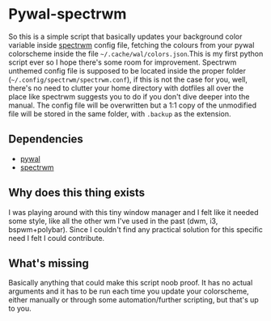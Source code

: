 # Pywal-spectrwm

So this is a simple script that basically updates your background color variable inside [spectrwm](https://github.com/conformal/spectrwm) config file, fetching the colours from your pywal colorscheme inside the file `~/.cache/wal/colors.json`.This is my first python script ever so I hope there's some room for improvement. Spectrwm unthemed config file is supposed to be located inside the proper folder (`~/.config/spectrwm/spectrwm.conf`), if this is not the case for you, well, there's no need to clutter your home directory with dotfiles all over the place like spectrwm suggests you to do if you don't dive deeper into the manual. The config file will be overwritten but a 1:1 copy of the unmodified file will be stored in the same folder, with `.backup` as the extension.

## Dependencies

- [pywal](https://github.com/dylanaraps/pywal)
- [spectrwm](https://github.com/conformal/spectrwm)

## Why does this thing exists

I was playing around with this tiny window manager and I felt like it needed some style, like all the other wm I've used in the past (dwm, i3, bspwm+polybar). Since I couldn't find any practical solution for this specific need I felt I could contribute.

## What's missing

Basically anything that could make this script noob proof. It has no actual arguments and it has to be run each time you update your colorscheme, either manually or through some automation/further scripting, but that's up to you.
